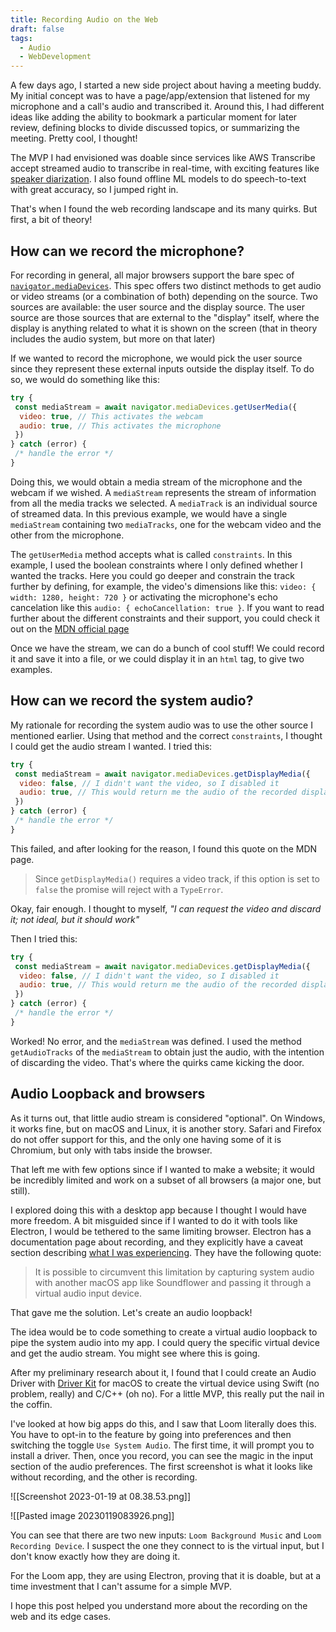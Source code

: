 ```yaml
---
title: Recording Audio on the Web
draft: false
tags:
  - Audio
  - WebDevelopment
---
```


A few days ago, I started a new side project about having a meeting buddy. My initial concept was to have a page/app/extension that listened for my microphone and a call's audio and transcribed it. Around this, I had different ideas like adding the ability to bookmark a particular moment for later review, defining blocks to divide discussed topics, or summarizing the meeting. Pretty cool, I thought!

The MVP I had envisioned was doable since services like AWS Transcribe accept streamed audio to transcribe in real-time, with exciting features like [speaker diarization](https://en.wikipedia.org/wiki/Speaker_diarisation). I also found offline ML models to do speech-to-text with great accuracy, so I jumped right in.

That's when I found the web recording landscape and its many quirks. But first, a bit of theory!

## How can we record the microphone?

For recording in general, all major browsers support the bare spec of [`navigator.mediaDevices`](https://developer.mozilla.org/en-US/docs/Web/API/Media_Capture_and_Streams_API). This spec offers two distinct methods to get audio or video streams (or a combination of both) depending on the source. Two sources are available: the user source and the display source. The user source are those sources that are external to the "display" itself, where the display is anything related to what it is shown on the screen (that in theory includes the audio system, but more on that later)

If we wanted to record the microphone, we would pick the user source since they represent these external inputs outside the display itself. To do so, we would do something like this:

```javascript
try {
 const mediaStream = await navigator.mediaDevices.getUserMedia({
  video: true, // This activates the webcam
  audio: true, // This activates the microphone
 })
} catch (error) {
 /* handle the error */
}
```

Doing this, we would obtain a media stream of the microphone and the webcam if we wished. A `mediaStream` represents the stream of information from all the media tracks we selected. A `mediaTrack` is an individual source of streamed data. In this previous example, we would have a single `mediaStream` containing two `mediaTracks`, one for the webcam video and the other from the microphone.

The `getUserMedia` method accepts what is called `constraints`. In this example, I used the boolean constraints where I only defined whether I wanted the tracks. Here you could go deeper and constrain the track further by defining, for example, the video's dimensions like this: `video: { width: 1280, height: 720 }` or activating the microphone's echo cancelation like this `audio: { echoCancellation: true }`. If you want to read further about the different constraints and their support, you could check it out on the [MDN official page](https://developer.mozilla.org/en-US/docs/Web/API/MediaTrackConstraints)

Once we have the stream, we can do a bunch of cool stuff! We could record it and save it into a file, or we could display it in an `html` tag, to give two examples.

## How can we record the system audio?

My rationale for recording the system audio was to use the other source I mentioned earlier. Using that method and the correct `constraints`, I thought I could get the audio stream I wanted. I tried this:

```javascript
try {
 const mediaStream = await navigator.mediaDevices.getDisplayMedia({
  video: false, // I didn't want the video, so I disabled it
  audio: true, // This would return me the audio of the recorded display part
 })
} catch (error) {
 /* handle the error */
}
```

This failed, and after looking for the reason, I found this quote on the MDN page.

> Since `getDisplayMedia()` requires a video track, if this option is set to `false` the promise will reject with a `TypeError`.

Okay, fair enough. I thought to myself, _"I can request the video and discard it; not ideal, but it should work"_

Then I tried this:

```javascript
try {
 const mediaStream = await navigator.mediaDevices.getDisplayMedia({
  video: false, // I didn't want the video, so I disabled it
  audio: true, // This would return me the audio of the recorded display part
 })
} catch (error) {
 /* handle the error */
}
```

Worked! No error, and the `mediaStream` was defined. I used the method `getAudioTracks` of the `mediaStream` to obtain just the audio, with the intention of discarding the video. That's where the quirks came kicking the door.

## Audio Loopback and browsers

As it turns out, that little audio stream is considered "optional". On Windows, it works fine, but on macOS and Linux, it is another story. Safari and Firefox do not offer support for this, and the only one having some of it is Chromium, but only with tabs inside the browser.

That left me with few options since if I wanted to make a website; it would be incredibly limited and work on a subset of all browsers (a major one, but still).

I explored doing this with a desktop app because I thought I would have more freedom. A bit misguided since if I wanted to do it with tools like Electron, I would be tethered to the same limiting browser. Electron has a documentation page about recording, and they explicitly have a caveat section describing [what I was experiencing](https://www.electronjs.org/docs/latest/api/desktop-capturer#caveats). They have the following quote:

> It is possible to circumvent this limitation by capturing system audio with another macOS app like Soundflower and passing it through a virtual audio input device.

That gave me the solution. Let's create an audio loopback!

The idea would be to code something to create a virtual audio loopback to pipe the system audio into my app. I could query the specific virtual device and get the audio stream. You might see where this is going.

After my preliminary research about it, I found that I could create an Audio Driver with [Driver Kit](https://developer.apple.com/documentation/driverkit) for macOS to create the virtual device using Swift (no problem, really) and C/C++ (oh no). For a little MVP, this really put the nail in the coffin.

I've looked at how big apps do this, and I saw that Loom literally does this. You have to opt-in to the feature by going into preferences and then switching the toggle `Use System Audio`. The first time, it will prompt you to install a driver. Then, once you record, you can see the magic in the input section of the audio preferences. The first screenshot is what it looks like without recording, and the other is recording.

![[Screenshot 2023-01-19 at 08.38.53.png]]

![[Pasted image 20230119083926.png]]

You can see that there are two new inputs: `Loom Background Music` and `Loom Recording Device`. I suspect the one they connect to is the virtual input, but I don't know exactly how they are doing it.

For the Loom app, they are using Electron, proving that it is doable, but at a time investment that I can't assume for a simple MVP.

I hope this post helped you understand more about the recording on the web and its edge cases.

